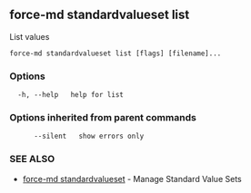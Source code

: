 ## force-md standardvalueset list

List values

```
force-md standardvalueset list [flags] [filename]...
```

### Options

```
  -h, --help   help for list
```

### Options inherited from parent commands

```
      --silent   show errors only
```

### SEE ALSO

* [force-md standardvalueset](force-md_standardvalueset.md)	 - Manage Standard Value Sets

